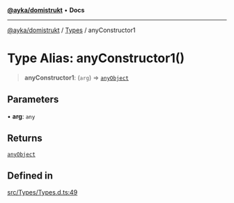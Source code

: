 [**@ayka/domistrukt**](../../../README.md) • **Docs**

***

[@ayka/domistrukt](../../../globals.md) / [Types](../README.md) / anyConstructor1

# Type Alias: anyConstructor1()

> **anyConstructor1**: (`arg`) => [`anyObject`](anyObject.md)

## Parameters

• **arg**: `any`

## Returns

[`anyObject`](anyObject.md)

## Defined in

[src/Types/Types.d.ts:49](https://github.com/AndreyMork/domistrukt/blob/edcfe9ca26584b5845c6864b1bb3eb94a6a879e3/src/Types/Types.d.ts#L49)

